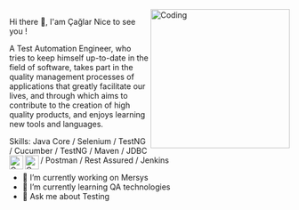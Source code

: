 <img align="right" alt="Coding" width="250" src="https://camo.githubusercontent.com/5ddf73ad3a205111cf8c686f687fc216c2946a75005718c8da5b837ad9de78c9/68747470733a2f2f7468756d62732e6766796361742e636f6d2f4576696c4e657874446576696c666973682d736d616c6c2e676966">

Hi there 👋, I'am Çağlar
Nice to see you !

A Test Automation Engineer, who tries to keep himself up-to-date in the field of software, takes part in the quality management processes of applications that greatly facilitate our lives, and through which aims to contribute to the creation of high quality products, and enjoys learning new tools and languages.

  Skills: Java Core / Selenium / TestNG / Cucumber / TestNG / Maven / JDBC / Postman / Rest Assured / Jenkins
<img align="left" alt="Coding" width="25" src="https://user-images.githubusercontent.com/103858540/194758828-37c516d6-d2a7-4f3f-8eae-9ca048ade276.png"><img align="left" alt="Coding" width="25" src="https://user-images.githubusercontent.com/103858540/194758996-bac5677a-3463-4e41-9980-0c6b9465f8d2.png">

- 🔭 I’m currently working on Mersys 
- 🌱 I’m currently learning QA technologies 
- 💬 Ask me about Testing 
